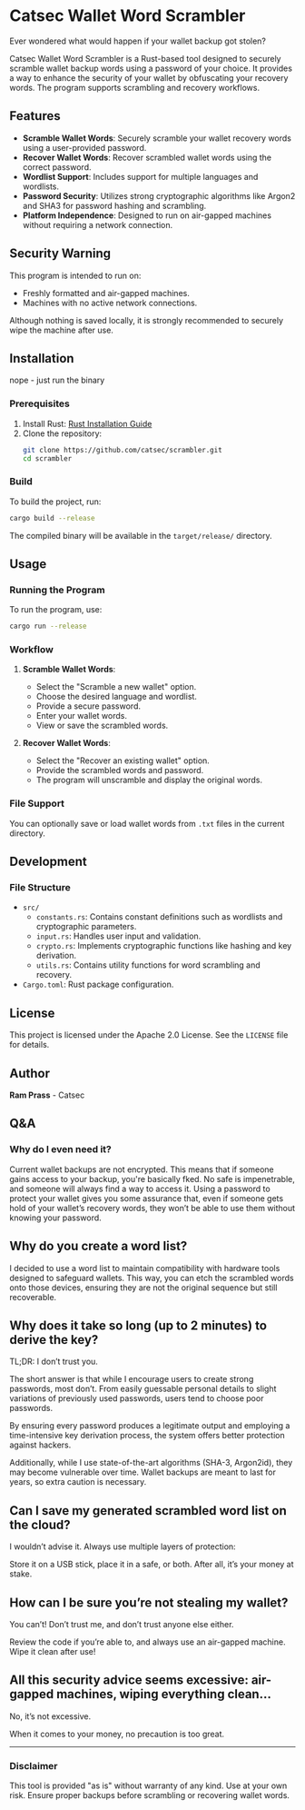 # Catsec Wallet Word Scrambler

Ever wondered what would happen if your wallet backup got stolen? 

Catsec Wallet Word Scrambler is a Rust-based tool designed to securely scramble wallet backup words using a password of your choice. It provides a way to enhance the security of your wallet by obfuscating your recovery words. The program supports scrambling and recovery workflows.

## Features
- **Scramble Wallet Words**: Securely scramble your wallet recovery words using a user-provided password.
- **Recover Wallet Words**: Recover scrambled wallet words using the correct password.
- **Wordlist Support**: Includes support for multiple languages and wordlists.
- **Password Security**: Utilizes strong cryptographic algorithms like Argon2 and SHA3 for password hashing and scrambling.
- **Platform Independence**: Designed to run on air-gapped machines without requiring a network connection.

## Security Warning
This program is intended to run on:
- Freshly formatted and air-gapped machines.
- Machines with no active network connections.

Although nothing is saved locally, it is strongly recommended to securely wipe the machine after use.


## Installation

nope - just run the binary

### Prerequisites
1. Install Rust: [Rust Installation Guide](https://www.rust-lang.org/tools/install)
2. Clone the repository:
   ```bash
   git clone https://github.com/catsec/scrambler.git
   cd scrambler
   ```

### Build
To build the project, run:
```bash
cargo build --release
```
The compiled binary will be available in the `target/release/` directory.

## Usage

### Running the Program
To run the program, use:
```bash
cargo run --release
```

### Workflow
1. **Scramble Wallet Words**:
   - Select the "Scramble a new wallet" option.
   - Choose the desired language and wordlist.
   - Provide a secure password.
   - Enter your wallet words.
   - View or save the scrambled words.

2. **Recover Wallet Words**:
   - Select the "Recover an existing wallet" option.
   - Provide the scrambled words and password.
   - The program will unscramble and display the original words.

### File Support
You can optionally save or load wallet words from `.txt` files in the current directory.

## Development
### File Structure
- `src/`
  - `constants.rs`: Contains constant definitions such as wordlists and cryptographic parameters.
  - `input.rs`: Handles user input and validation.
  - `crypto.rs`: Implements cryptographic functions like hashing and key derivation.
  - `utils.rs`: Contains utility functions for word scrambling and recovery.
- `Cargo.toml`: Rust package configuration.


## License
This project is licensed under the Apache 2.0 License. See the `LICENSE` file for details.

## Author
**Ram Prass** - Catsec

## Q&A

### Why do I even need it?

Current wallet backups are not encrypted. This means that if someone gains access to your backup, you're basically fked. No safe is impenetrable, and someone will always find a way to access it.
Using a password to protect your wallet gives you some assurance that, even if someone gets hold of your wallet’s recovery words, they won’t be able to use them without knowing your password.

## Why do you create a word list?

I decided to use a word list to maintain compatibility with hardware tools designed to safeguard wallets.
This way, you can etch the scrambled words onto those devices, ensuring they are not the original sequence but still recoverable.

## Why does it take so long (up to 2 minutes) to derive the key?

TL;DR: I don’t trust you.

The short answer is that while I encourage users to create strong passwords, most don’t.
From easily guessable personal details to slight variations of previously used passwords, users tend to choose poor passwords.

By ensuring every password produces a legitimate output and employing a time-intensive key derivation process, the system offers better protection against hackers.

Additionally, while I use state-of-the-art algorithms (SHA-3, Argon2id), they may become vulnerable over time. Wallet backups are meant to last for years, so extra caution is necessary.

## Can I save my generated scrambled word list on the cloud?

I wouldn’t advise it. Always use multiple layers of protection:

Store it on a USB stick, place it in a safe, or both. After all, it’s your money at stake.

## How can I be sure you’re not stealing my wallet?

You can’t! Don’t trust me, and don’t trust anyone else either.

Review the code if you’re able to, and always use an air-gapped machine. Wipe it clean after use!

## All this security advice seems excessive: air-gapped machines, wiping everything clean...

No, it’s not excessive.

When it comes to your money, no precaution is too great.


---
### Disclaimer
This tool is provided "as is" without warranty of any kind. Use at your own risk. Ensure proper backups before scrambling or recovering wallet words.
